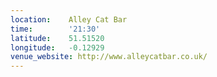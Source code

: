 ```yaml
---
location:    Alley Cat Bar
time:        '21:30'
latitude:    51.51520
longitude:   -0.12929
venue_website: http://www.alleycatbar.co.uk/
---
```

